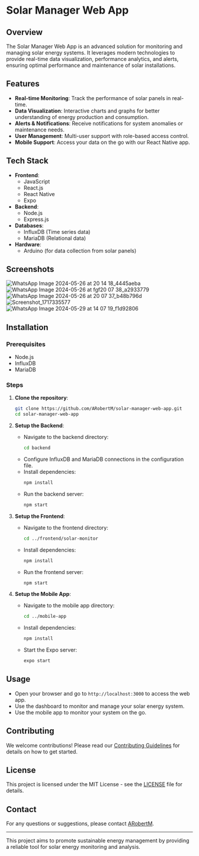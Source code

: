 # Solar Manager Web App

## Overview

The Solar Manager Web App is an advanced solution for monitoring and managing solar energy systems. It leverages modern technologies to provide real-time data visualization, performance analytics, and alerts, ensuring optimal performance and maintenance of solar installations.

## Features

- **Real-time Monitoring**: Track the performance of solar panels in real-time.
- **Data Visualization**: Interactive charts and graphs for better understanding of energy production and consumption.
- **Alerts & Notifications**: Receive notifications for system anomalies or maintenance needs.
- **User Management**: Multi-user support with role-based access control.
- **Mobile Support**: Access your data on the go with our React Native app.

## Tech Stack

- **Frontend**: 
  - JavaScript
  - React.js
  - React Native
  - Expo
- **Backend**:
  - Node.js
  - Express.js
- **Databases**: 
  - InfluxDB (Time series data)
  - MariaDB (Relational data)
- **Hardware**:
  - Arduino (for data collection from solar panels)
## Screenshots

![WhatsApp Image 2024-05-26 at 20 14 18_4445aeba](https://github.com/ARobertM/solar-manager-web-app/assets/111703172/193e27a7-accb-48a6-a129-ba7f3d892685)
![WhatsApp Image 2024-05-26 at fgf20 07 38_a2933779](https://github.com/ARobertM/solar-manager-web-app/assets/111703172/c539a5d0-1653-4dae-ad90-0d538613365f)
![WhatsApp Image 2024-05-26 at 20 07 37_b48b796d](https://github.com/ARobertM/solar-manager-web-app/assets/111703172/82b7c5a2-fe05-4df3-9a20-e6a6d0377a80)
![Screenshot_1717335577](https://github.com/ARobertM/solar-manager-web-app/assets/111703172/ed9c34bb-13ba-45dc-83be-718894763229)
![WhatsApp Image 2024-05-29 at 14 07 19_f1d92806](https://github.com/ARobertM/solar-manager-web-app/assets/111703172/f3045872-31a3-4568-8273-6c1e1b433483)



## Installation

### Prerequisites

- Node.js
- InfluxDB
- MariaDB

### Steps

1. **Clone the repository**:
    ```sh
    git clone https://github.com/ARobertM/solar-manager-web-app.git
    cd solar-manager-web-app
    ```

2. **Setup the Backend**:
    - Navigate to the backend directory:
      ```sh
      cd backend
      ```
    - Configure InfluxDB and MariaDB connections in the configuration file.
    - Install dependencies:
      ```sh
      npm install
      ```
    - Run the backend server:
      ```sh
      npm start
      ```

3. **Setup the Frontend**:
    - Navigate to the frontend directory:
      ```sh
      cd ../frontend/solar-monitor
      ```
    - Install dependencies:
      ```sh
      npm install
      ```
    - Run the frontend server:
      ```sh
      npm start
      ```

4. **Setup the Mobile App**:
    - Navigate to the mobile app directory:
      ```sh
      cd ../mobile-app
      ```
    - Install dependencies:
      ```sh
      npm install
      ```
    - Start the Expo server:
      ```sh
      expo start
      ```

## Usage

- Open your browser and go to `http://localhost:3000` to access the web app.
- Use the dashboard to monitor and manage your solar energy system.
- Use the mobile app to monitor your system on the go.

## Contributing

We welcome contributions! Please read our [Contributing Guidelines](CONTRIBUTING.md) for details on how to get started.

## License

This project is licensed under the MIT License - see the [LICENSE](LICENSE) file for details.

## Contact

For any questions or suggestions, please contact [ARobertM](https://github.com/ARobertM).



---

This project aims to promote sustainable energy management by providing a reliable tool for solar energy monitoring and analysis.
